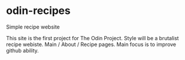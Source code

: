 # odin-recipes
Simple recipe website

This site is the first project for The Odin Project.
Style will be a brutalist recipe webiste. Main / About / Recipe pages.
Main focus is to improve github ability.